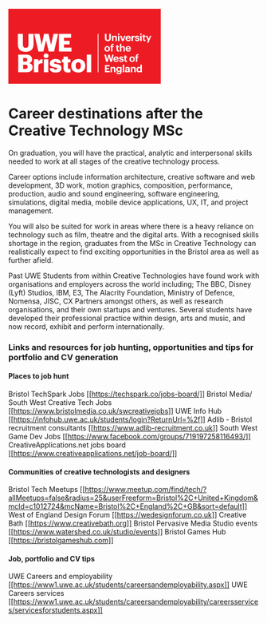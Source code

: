 ![alt text][UWElogo]

[UWElogo]: /images/UWE_Bristol_logo.svg "UWE Bristol Logo"
# Career destinations after the Creative Technology MSc
On graduation, you will have the practical, analytic and interpersonal skills needed to work at all stages of the creative technology process.

Career options include information architecture, creative software and web development, 3D work, motion graphics, composition, performance, production, audio and sound engineering, software engineering, simulations, digital media, mobile device applications, UX, IT, and project management.

You will also be suited for work in areas where there is a heavy reliance on technology such as film, theatre and the digital arts.
With a recognised skills shortage in the region, graduates from the MSc in Creative Technology can realistically expect to find exciting opportunities in the Bristol area as well as further afield.

Past UWE Students from within Creative Technologies have found work with organisations and employers across the world including;
The BBC, Disney (Lyft) Studios, IBM, E3, The Alacrity Foundation, Ministry of Defence, Nomensa, JISC, CX Partners amongst others, as well as research organisations, and their own startups and ventures. Several students have developed their professional practice within design, arts and music, and now record, exhibit and perform internationally.

### Links and resources for job hunting, opportunities and tips for portfolio and CV generation

#### Places to job hunt
 Bristol TechSpark Jobs [[https://techspark.co/jobs-board/]]
 Bristol Media/ South West Creative Tech Jobs [[https://www.bristolmedia.co.uk/swcreativejobs]]
 UWE Info Hub [[https://infohub.uwe.ac.uk/students/login?ReturnUrl=%2f]]
 Adlib - Bristol recruitment consultants [[https://www.adlib-recruitment.co.uk]]
 South West Game Dev Jobs [[https://www.facebook.com/groups/719197258116493/]]
 CreativeApplications.net jobs board [[https://www.creativeapplications.net/job-board/]]

#### Communities of creative technologists and designers

 Bristol Tech Meetups [[https://www.meetup.com/find/tech/?allMeetups=false&radius=25&userFreeform=Bristol%2C+United+Kingdom&mcId=c1012724&mcName=Bristol%2C+England%2C+GB&sort=default]]
 West of England Design Forum [[https://wedesignforum.co.uk]]
 Creative Bath [[https://www.creativebath.org]]
 Bristol Pervasive Media Studio events [[https://www.watershed.co.uk/studio/events]]
 Bristol Games Hub [[https://bristolgameshub.com]]

#### Job, portfolio and CV tips
 UWE Careers and employability [[https://www1.uwe.ac.uk/students/careersandemployability.aspx]]
 UWE Careers services [[https://www1.uwe.ac.uk/students/careersandemployability/careersservices/servicesforstudents.aspx]]
